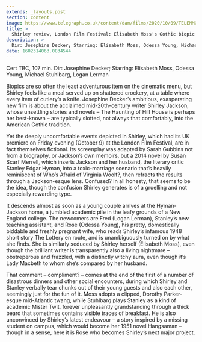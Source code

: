 ```yaml
--- 
extends: _layouts.post 
section: content 
image: https://www.telegraph.co.uk/content/dam/films/2020/10/09/TELEMMGLPICT000241272497_trans_NvBQzQNjv4BqdPdGYwY1yvfoytVKJ5TB7F9pGnrrul3bOnFMHxgEG-Q.jpeg?impolicy=logo-overlay 
title: > 
  Shirley review, London Film Festival: Elisabeth Moss's Gothic biopic is a gruelling muddle 
description: > 
  Dir: Josephine Decker; Starring: Elisabeth Moss, Odessa Young, Michael Stuhlbarg, Logan LermanBiopics are so often the least adventurous item on the cinematic menu, but Shirley feels like a meal served up on shattered crockery, at a table where every item of cutlery’s a knife.Josephine Decker’s ambitious, exasperating new film is about the acclaimed mid-20th-century writer Shirley Jackson, whose unsettling stories and novels – The Haunting of Hill House is perhaps her best-known – are typically slotted, not always that comfortably, into the American Gothic tradition.Yet the deeply uncomfortable events depicted in Shirley, which had its UK premiere on Friday evening (October 9) at the London Film Festival, are in fact themselves fictional.In all honesty, that seems to be the idea, though the confusion Shirley generates is of a gruelling and not especially rewarding type.The newcomers are Fred (Logan Lerman), Stanley’s new teaching assistant, and Rose (Odessa Young), his pretty, domestically biddable and freshly pregnant wife, who reads Shirley’s infamous 1948 short story The Lottery en route, and is unambiguously turned on by what she finds. 
date: 1602314063.0834544 
--- 
```

Cert TBC, 107 min. Dir: Josephine Decker; Starring: Elisabeth Moss, Odessa Young, Michael Stuhlbarg, Logan Lerman

Biopics are so often the least adventurous item on the cinematic menu, but Shirley feels like a meal served up on shattered crockery, at a table where every item of cutlery’s a knife. Josephine Decker’s ambitious, exasperating new film is about the acclaimed mid-20th-century writer Shirley Jackson, whose unsettling stories and novels – The Haunting of Hill House is perhaps her best-known – are typically slotted, not always that comfortably, into the American Gothic tradition.

Yet the deeply uncomfortable events depicted in Shirley, which had its UK premiere on Friday evening (October 9) at the London Film Festival, are in fact themselves fictional. Its screenplay was adapted by Sarah Gubbins not from a biography, or Jackson’s own memoirs, but a 2014 novel by Susan Scarf Merrell, which inserts Jackson and her husband, the literary critic Stanley Edgar Hyman, into a toxic-marriage scenario that’s heavily reminiscent of Who’s Afraid of Virginia Woolf?, then refracts the results through a Jackson-esque lens. Confused? In all honesty, that seems to be the idea, though the confusion Shirley generates is of a gruelling and not especially rewarding type.

It descends almost as soon as a young couple arrives at the Hyman-Jackson home, a jumbled academic pile in the leafy grounds of a New England college. The newcomers are Fred (Logan Lerman), Stanley’s new teaching assistant, and Rose (Odessa Young), his pretty, domestically biddable and freshly pregnant wife, who reads Shirley’s infamous 1948 short story The Lottery en route, and is unambiguously turned on by what she finds. She is similarly seduced by Shirley herself (Elisabeth Moss), even though the brilliant writer is transparently also a living nightmare – obstreperous and frazzled, with a distinctly witchy aura, even though it’s Lady Macbeth to whom she’s compared by her husband.

That comment – compliment? – comes at the end of the first of a number of disastrous dinners and other social encounters, during which Shirley and Stanley verbally tear chunks out of their young guests and also each other, seemingly just for the fun of it. Moss adopts a clipped, Dorothy Parker-esque mid-Atlantic twang, while Stuhlbarg plays Stanley as a kind of academic Mister Twit, forever unpleasantly grandstanding through a thick beard that sometimes contains visible traces of breakfast. He is also unconvinced by Shirley’s latest endeavour – a story inspired by a missing student on campus, which would become her 1951 novel Hangsaman – though in a sense, here it is Rose who becomes Shirley’s next major project.